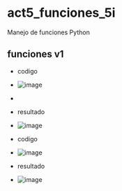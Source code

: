 # act5_funciones_5i
Manejo de funciones Python

## funciones v1
- codigo 
- ![image](https://github.com/user-attachments/assets/569cb4c7-fe4c-4e14-96c4-850903180888)
-
- resultado
- ![image](https://github.com/user-attachments/assets/7e5af568-7248-4ff5-8996-c674aa0fd2a1)

- codigo
- ![image](https://github.com/user-attachments/assets/e49fd0a8-455c-42f4-b014-28947ef25dd5)
- resultado
- ![image](https://github.com/user-attachments/assets/8bf67123-b162-450f-824e-87037a0d892e)
